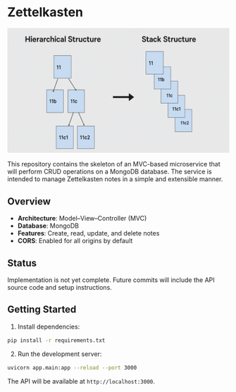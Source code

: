 # Zettelkasten

![Zettelkasten Diagram](https://raw.githubusercontent.com/luantorrex/zettelkasten/refs/heads/main/zettelkasten.png)

This repository contains the skeleton of an MVC-based microservice that will perform CRUD operations on a MongoDB database. The service is intended to manage Zettelkasten notes in a simple and extensible manner.

## Overview

- **Architecture**: Model–View–Controller (MVC)
- **Database**: MongoDB
- **Features**: Create, read, update, and delete notes
- **CORS**: Enabled for all origins by default

## Status

Implementation is not yet complete. Future commits will include the API source code and setup instructions.

## Getting Started

1. Install dependencies:

```bash
pip install -r requirements.txt
```

2. Run the development server:

```bash
uvicorn app.main:app --reload --port 3000
```

The API will be available at `http://localhost:3000`.
